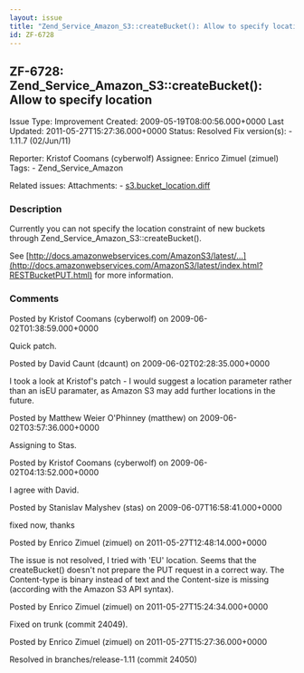 ```yaml
---
layout: issue
title: "Zend_Service_Amazon_S3::createBucket(): Allow to specify location"
id: ZF-6728
---
```


ZF-6728: Zend\_Service\_Amazon\_S3::createBucket(): Allow to specify location
-----------------------------------------------------------------------------

 Issue Type: Improvement Created: 2009-05-19T08:00:56.000+0000 Last Updated: 2011-05-27T15:27:36.000+0000 Status: Resolved Fix version(s): - 1.11.7 (02/Jun/11)
 
 Reporter:  Kristof Coomans (cyberwolf)  Assignee:  Enrico Zimuel (zimuel)  Tags: - Zend\_Service\_Amazon
 
 Related issues: 
 Attachments: - [s3.bucket\_location.diff](/issues/secure/attachment/11971/s3.bucket_location.diff)
 
### Description

Currently you can not specify the location constraint of new buckets through Zend\_Service\_Amazon\_S3::createBucket().

See [http://docs.amazonwebservices.com/AmazonS3/latest/…](http://docs.amazonwebservices.com/AmazonS3/latest/index.html?RESTBucketPUT.html) for more information.

 

 

### Comments

Posted by Kristof Coomans (cyberwolf) on 2009-06-02T01:38:59.000+0000

Quick patch.

 

 

Posted by David Caunt (dcaunt) on 2009-06-02T02:28:35.000+0000

I took a look at Kristof's patch - I would suggest a location parameter rather than an isEU paramater, as Amazon S3 may add further locations in the future.

 

 

Posted by Matthew Weier O'Phinney (matthew) on 2009-06-02T03:57:36.000+0000

Assigning to Stas.

 

 

Posted by Kristof Coomans (cyberwolf) on 2009-06-02T04:13:52.000+0000

I agree with David.

 

 

Posted by Stanislav Malyshev (stas) on 2009-06-07T16:58:41.000+0000

fixed now, thanks

 

 

Posted by Enrico Zimuel (zimuel) on 2011-05-27T12:48:14.000+0000

The issue is not resolved, I tried with 'EU' location. Seems that the createBucket() doesn't not prepare the PUT request in a correct way. The Content-type is binary instead of text and the Content-size is missing (according with the Amazon S3 API syntax).

 

 

Posted by Enrico Zimuel (zimuel) on 2011-05-27T15:24:34.000+0000

Fixed on trunk (commit 24049).

 

 

Posted by Enrico Zimuel (zimuel) on 2011-05-27T15:27:36.000+0000

Resolved in branches/release-1.11 (commit 24050)

 

 